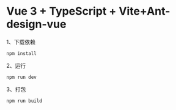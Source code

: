 # Vue 3 + TypeScript + Vite+Ant-design-vue

1、下载依赖

```
npm install
```

2、运行

```
npm run dev
```

3、打包

```
npm run build
```

